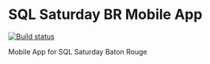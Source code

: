 # SQL Saturday BR Mobile App

[![Build status](https://build.appcenter.ms/v0.1/apps/f10b60ae-2de5-4842-89c7-a6f19f6f0d1d/branches/master/badge)](https://appcenter.ms)

Mobile App for SQL Saturday Baton Rouge
